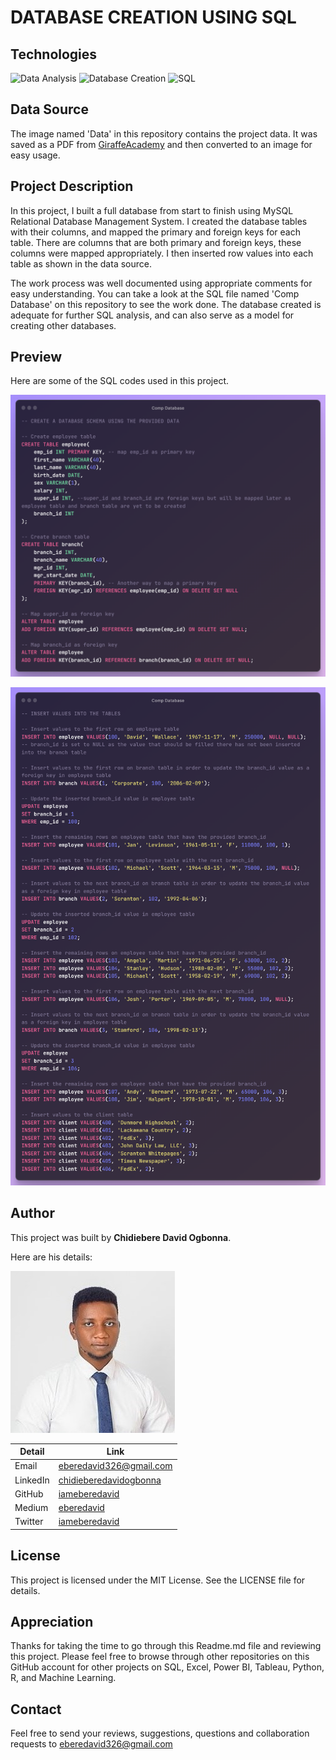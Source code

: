 # DATABASE CREATION USING SQL

## Technologies

![Data Analysis](https://img.shields.io/badge/Data-Analysis-green)
![Database Creation](https://img.shields.io/badge/Database-Creation-green)
![SQL](https://img.shields.io/badge/SQL-green)

## Data Source

The image named 'Data' in this repository contains the project data. It was saved as a PDF from [GiraffeAcademy](https://www.giraffeacademy.com/databases/sql/company-database.pdf) and then converted to an image for easy usage.

## Project Description
In this project, I built a full database from start to finish using MySQL Relational Database Management System. I created the database tables with their columns, and mapped the primary and foreign keys for each table. There are columns that are both primary and foreign keys, these columns were mapped appropriately. I then inserted row values into each table as shown in the data source.

The work process was well documented using appropriate comments for easy understanding. You can take a look at the SQL file named 'Comp Database' on this repository to see the work done. The database created is adequate for further SQL analysis, and can also serve as a model for creating other databases.

## Preview

Here are some of the SQL codes used in this project.

![Preview1](Images/Preview1.png)

![Preview2](Images/Preview2.png)

## Author

This project was built by **Chidiebere David Ogbonna**.

Here are his details:

![Author](Images/Author.jpg)

| Detail | Link |
| ------ | ---- |
| Email | eberedavid326@gmail.com |
| LinkedIn | [chidieberedavidogbonna](https://www.linkedin.com/in/chidieberedavidogbonna/) |
| GitHub | [iameberedavid](https://github.com/iameberedavid) |
| Medium | [eberedavid](https://eberedavid.medium.com) |
| Twitter | [iameberedavid](https://twitter.com/iameberedavid) |

## License

This project is licensed under the MIT License. See the LICENSE file for details.

## Appreciation

Thanks for taking the time to go through this Readme.md file and reviewing this project. Please feel free to browse through other repositories on this GitHub account for other projects on SQL, Excel, Power BI, Tableau, Python, R, and Machine Learning.

## Contact

Feel free to send your reviews, suggestions, questions and collaboration requests to eberedavid326@gmail.com
